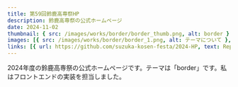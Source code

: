 ```yaml
---
title: 第59回鈴鹿高専祭HP
description: 鈴鹿高専祭の公式ホームページ
date: 2024-11-02
thumbnail: { src: /images/works/border/border_thumb.png, alt: border }
images: [{ src: /images/works/border/border_1.png, alt: テーマについて }, { src: /images/works/border/border_2.png, alt: タイムテーブルの様子 }, { src: /images/works/border/border_3.png, alt: エンドロール }]
links: [{ url: https://github.com/suzuka-kosen-festa/2024-HP, text: Repository }]
---
```


2024年度の鈴鹿高専祭の公式ホームページです。テーマは「border」です。私はフロントエンドの実装を担当しました。
